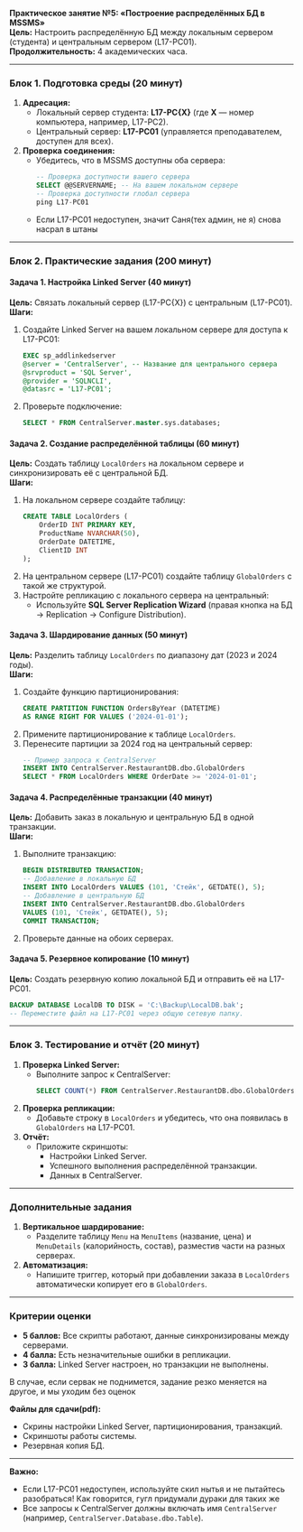 **Практическое занятие №5: «Построение распределённых БД в MSSMS»**  
**Цель:** Настроить распределённую БД между локальным сервером (студента) и центральным сервером (L17-PC01).  
**Продолжительность:** 4 академических часа.  

---

### **Блок 1. Подготовка среды (20 минут)**  
1. **Адресация:**  
   - Локальный сервер студента: **L17-PC{X}** (где **X** — номер компьютера, например, L17-PC2).  
   - Центральный сервер: **L17-PC01** (управляется преподавателем, доступен для всех).  
2. **Проверка соединения:**  
   - Убедитесь, что в MSSMS доступны оба сервера:  
     ```sql  
     -- Проверка доступности вашего сервера  
     SELECT @@SERVERNAME; -- На вашем локальном сервере  
     -- Проверка доступности глобал сервера
     ping L17-PC01
     ```  
   - Если L17-PC01 недоступен, значит Саня(тех админ, не я) снова насрал в штаны

---

### **Блок 2. Практические задания (200 минут)**  

#### **Задача 1. Настройка Linked Server (40 минут)**  
**Цель:** Связать локальный сервер (L17-PC{X}) с центральным (L17-PC01).  
**Шаги:**  
1. Создайте Linked Server на вашем локальном сервере для доступа к L17-PC01:  
   ```sql  
   EXEC sp_addlinkedserver  
   @server = 'CentralServer', -- Название для центрального сервера  
   @srvproduct = 'SQL Server',  
   @provider = 'SQLNCLI',  
   @datasrc = 'L17-PC01';  
   ```  
2. Проверьте подключение:  
   ```sql  
   SELECT * FROM CentralServer.master.sys.databases;  
   ```  

#### **Задача 2. Создание распределённой таблицы (60 минут)**  
**Цель:** Создать таблицу `LocalOrders` на локальном сервере и синхронизировать её с центральной БД.  
**Шаги:**  
1. На локальном сервере создайте таблицу:  
   ```sql  
   CREATE TABLE LocalOrders (  
       OrderID INT PRIMARY KEY,  
       ProductName NVARCHAR(50),  
       OrderDate DATETIME,  
       ClientID INT  
   );  
   ```  
2. На центральном сервере (L17-PC01) создайте таблицу `GlobalOrders` с такой же структурой.  
3. Настройте репликацию с локального сервера на центральный:  
   - Используйте **SQL Server Replication Wizard** (правая кнопка на БД → Replication → Configure Distribution).  

#### **Задача 3. Шардирование данных (50 минут)**  
**Цель:** Разделить таблицу `LocalOrders` по диапазону дат (2023 и 2024 годы).  
**Шаги:**  
1. Создайте функцию партиционирования:  
   ```sql  
   CREATE PARTITION FUNCTION OrdersByYear (DATETIME)  
   AS RANGE RIGHT FOR VALUES ('2024-01-01');  
   ```  
2. Примените партиционирование к таблице `LocalOrders`.  
3. Перенесите партиции за 2024 год на центральный сервер:  
   ```sql  
   -- Пример запроса к CentralServer  
   INSERT INTO CentralServer.RestaurantDB.dbo.GlobalOrders  
   SELECT * FROM LocalOrders WHERE OrderDate >= '2024-01-01';  
   ```  

#### **Задача 4. Распределённые транзакции (40 минут)**  
**Цель:** Добавить заказ в локальную и центральную БД в одной транзакции.  
**Шаги:**  
1. Выполните транзакцию:  
   ```sql  
   BEGIN DISTRIBUTED TRANSACTION;  
   -- Добавление в локальную БД  
   INSERT INTO LocalOrders VALUES (101, 'Стейк', GETDATE(), 5);  
   -- Добавление в центральную БД  
   INSERT INTO CentralServer.RestaurantDB.dbo.GlobalOrders  
   VALUES (101, 'Стейк', GETDATE(), 5);  
   COMMIT TRANSACTION;  
   ```  
2. Проверьте данные на обоих серверах.  

#### **Задача 5. Резервное копирование (10 минут)**  
**Цель:** Создать резервную копию локальной БД и отправить её на L17-PC01.  
```sql  
BACKUP DATABASE LocalDB TO DISK = 'C:\Backup\LocalDB.bak';  
-- Переместите файл на L17-PC01 через общую сетевую папку.  
```  

---

### **Блок 3. Тестирование и отчёт (20 минут)**  
1. **Проверка Linked Server:**  
   - Выполните запрос к CentralServer:  
     ```sql  
     SELECT COUNT(*) FROM CentralServer.RestaurantDB.dbo.GlobalOrders;  
     ```  
2. **Проверка репликации:**  
   - Добавьте строку в `LocalOrders` и убедитесь, что она появилась в `GlobalOrders` на L17-PC01.  
3. **Отчёт:**  
   - Приложите скриншоты:  
     - Настройки Linked Server.  
     - Успешного выполнения распределённой транзакции.  
     - Данных в CentralServer.  

---

### **Дополнительные задания**  
1. **Вертикальное шардирование:**  
   - Разделите таблицу `Menu` на `MenuItems` (название, цена) и `MenuDetails` (калорийность, состав), разместив части на разных серверах.  
2. **Автоматизация:**  
   - Напишите триггер, который при добавлении заказа в `LocalOrders` автоматически копирует его в `GlobalOrders`.  

---

### **Критерии оценки**  
- **5 баллов:** Все скрипты работают, данные синхронизированы между серверами.  
- **4 балла:** Есть незначительные ошибки в репликации.  
- **3 балла:** Linked Server настроен, но транзакции не выполнены.  

В случае, если сервак не поднимется, задание резко меняется на другое, и мы уходим без оценок

**Файлы для сдачи(pdf):**  
- Скрины настройки Linked Server, партиционирования, транзакций.  
- Скриншоты работы системы.  
- Резервная копия БД.  

---

**Важно:**  
- Если L17-PC01 недоступен, используйте скил нытья и не пытайтесь разобраться! Как говорится, гугл придумали дураки для таких же
- Все запросы к CentralServer должны включать имя `CentralServer` (например, `CentralServer.Database.dbo.Table`).
